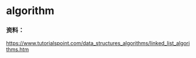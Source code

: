# algorithm



### 资料：
https://www.tutorialspoint.com/data_structures_algorithms/linked_list_algorithms.htm


